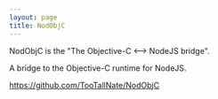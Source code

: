 ```yaml
---
layout: page
title: NodObjC
---
```


NodObjC is the "The Objective-C <--> NodeJS bridge".

A bridge to the Objective-C runtime for NodeJS.

https://github.com/TooTallNate/NodObjC

